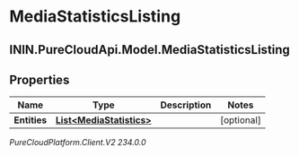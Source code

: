 # MediaStatisticsListing

## ININ.PureCloudApi.Model.MediaStatisticsListing

## Properties

|Name | Type | Description | Notes|
|------------ | ------------- | ------------- | -------------|
| **Entities** | [**List&lt;MediaStatistics&gt;**](MediaStatistics) |  | [optional] |



_PureCloudPlatform.Client.V2 234.0.0_
